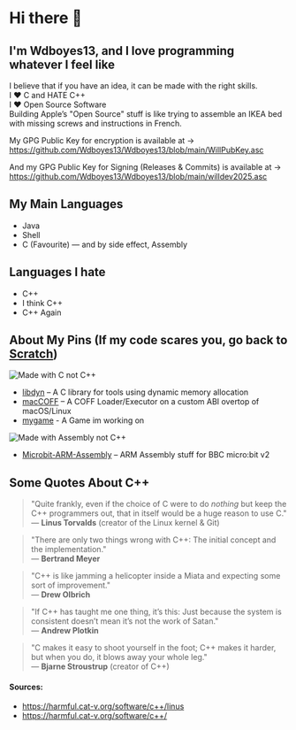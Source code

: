 # Hi there 👋

## I'm Wdboyes13, and I love programming whatever I feel like  
  
I believe that if you have an idea, it can be made with the right skills.  
I ❤️ C and HATE C++  
I ❤️ Open Source Software  
Building Apple’s "Open Source" stuff is like trying to assemble an IKEA bed with missing screws and instructions in French.  
  
My GPG Public Key for encryption is available at →  
https://github.com/Wdboyes13/Wdboyes13/blob/main/WillPubKey.asc  
  
And my GPG Public Key for Signing (Releases & Commits) is available at →  
https://github.com/Wdboyes13/Wdboyes13/blob/main/willdev2025.asc  
  
## My Main Languages  
- Java
- Shell  
- C (Favourite) — and by side effect, Assembly
## Languages I hate  
- C++  
- I think C++  
- C++ Again  

## About My Pins (If my code scares you, go back to [Scratch](https://scratch.mit.edu))  

![Made with C not C++](https://img.shields.io/badge/Made_with_C_NOT_C++-8A2BE2)  
- [libdyn](https://github.com/Wdboyes13/libdyn) – A C library for tools using dynamic memory allocation  
- [macCOFF](https://github.com/Wdboyes13/macCOFF) – A COFF Loader/Executor on a custom ABI overtop of macOS/Linux
- [mygame](https://github.com/Wdboyes13/mygame) - A Game im working on  

![Made with Assembly not C++](https://img.shields.io/badge/Made_with_Assembly_NOT_C++-8A2BE2)  
- [Microbit-ARM-Assembly](https://github.com/Wdboyes13/MicroBit-ARM-Assembly) – ARM Assembly stuff for BBC micro:bit v2  

## Some Quotes About C++

> "Quite frankly, even if the choice of C were to do *nothing* but keep the C++ programmers out, that in itself would be a huge reason to use C."  
> — **Linus Torvalds** (creator of the Linux kernel & Git)  

> "There are only two things wrong with C++: The initial concept and the implementation."  
> — **Bertrand Meyer**

> "C++ is like jamming a helicopter inside a Miata and expecting some sort of improvement."  
> — **Drew Olbrich**

> "If C++ has taught me one thing, it’s this: Just because the system is consistent doesn’t mean it’s not the work of Satan."  
> — **Andrew Plotkin**

> "C makes it easy to shoot yourself in the foot; C++ makes it harder, but when you do, it blows away your whole leg."  
> — **Bjarne Stroustrup** (creator of C++)

#### Sources:
- https://harmful.cat-v.org/software/c++/linus  
- https://harmful.cat-v.org/software/c++/
